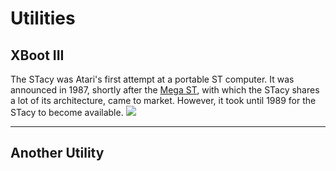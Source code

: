 Utilities
===========
XBoot III
--------

The STacy was Atari's first attempt at a portable ST computer. It was announced in 1987, shortly after the [Mega ST](atari_mega_st.md), with which the STacy shares a lot of its architecture, came to market. However, it took until 1989 for the STacy to become available.
![](images/XBootIII/XBootIII.png)

- - - -

Another Utility
--------
